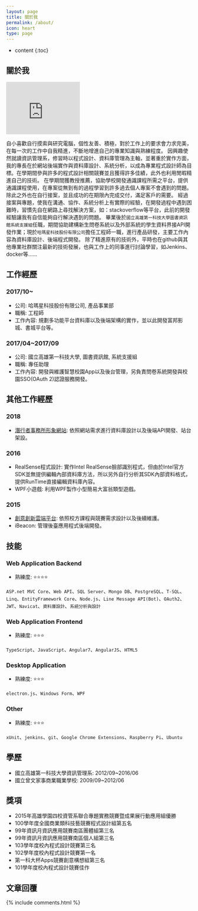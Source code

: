 ```yaml
---
layout: page
title: 關於我
permalink: /about/
icon: heart
type: page
---
```


* content
{:toc}

## 關於我

<iframe src="https://githubbadge.appspot.com/xupeiyao?s=1" style="border: 0;height: 142px;width: 200px;overflow: hidden;" frameBorder="0"></iframe>

自小喜歡自行摸索與研究電腦，個性友善、積極，對於工作上的要求會力求完美，在每一次的工作中自我精進，不斷地增進自己的專業知識與熟練程度。
因興趣使然就讀資訊管理系，修習時以程式設計、資料庫管理為主軸，並著重於實作方面，我的專長在於網站後端實作與資料庫設計、系統分析，以成為專業程式設計師為目標。在學期間參與許多的程式設計相關競賽並且獲得許多佳績，此外也利用閒暇精進自己的技術。
在學期間獲教授推薦，協助學校開發通識課程所需之平台，提供通識課程使用，在專案從無到有的過程學習到許多過去個人專案不會遇到的問題。除此之外也在自行接案，並且成功的在期限內完成交付，滿足客戶的需要。
經過接案與專題，使我在溝通、協作、系統分析上有實際的經驗，在開發過程中遇到困難時，習慣先自在網路上尋找解決方案，如：stackoverflow等平台，此前的開發經驗讓我有自信能夠自行解決遇到的問題。
畢業後於`國立高雄第一科技大學圖書資訊館系統支援組`任職，期間協助建構新生問卷系統以及外部系統的學生資料界接API開發作業；現於`哈瑪星科技股份有限公司`擔任工程師一職，進行產品研發，主要工作內容為資料庫設計、後端程式開發。
除了精進原有的技術外，平時也在github與其他專業社群關注最新的技術發展，也與工作上的同事進行討論學習，如Jenkins、docker等……

## 工作經歷

### 2017/10~
* 公司: 哈瑪星科技股份有限公司, 產品事業部
* 職稱: 工程師
* 工作內容: 規劃多功能平台資料庫以及後端架構的實作，並以此開發富邦影城、書城平台等。

### 2017/04~2017/09
* 公司: 國立高雄第一科技大學, 圖書資訊館, 系統支援組
* 職稱: 專任助理
* 工作內容: 開發與維護智慧校園App以及後台管理，另負責問卷系統開發與校園SSO(OAuth 2)認證服務開發。

## 其他工作經歷

### 2018
* [潛行者事務所形象網站](http://divewalker.project.lightup-studio.com/): 依照網站需求進行資料庫設計以及後端API開發、站台架設。

### 2016
* RealSense程式設計: 實作Intel RealSense臉部識別程式，但由於Intel官方SDK並無提供編輯內部資料庫方法，所以另外自行分析其SDK內部資料格式，提供RunTime直接編輯資料庫內容。
* WPF小遊戲: 利用WPF製作小型簡易大富翁類型遊戲。

### 2015
* [創意創新雲端平台](http://goodidea.nkfust.edu.tw): 依照校方課程與競賽需求設計以及後續維護。
* iBeacon: 管理後臺應用程式後端開發。

## 技能
### Web Application Backend 
* 熟練度: ⭐⭐⭐⭐

`ASP.net MVC Core`、`Web API`、`SQL Server`、`Mongo DB`、`PostgreSQL`、`T-SQL`、`Linq`、`EntityFramework Core`、`Node.js`、`Line Message API(Bot)`、`OAuth2`、`JWT`、`Navicat`、`資料庫設計`、`系統分析與設計`

### Web Application Frontend
* 熟練度: ⭐⭐⭐

`TypeScript`、`JavaScript`、`Angular7`、`AngularJS`、`HTML5`

### Desktop Application
* 熟練度: ⭐⭐⭐

`electron.js`、`Windows Form`、`WPF`

### Other
* 熟練度: ⭐⭐⭐

`xUnit`、`jenkins`、`git`、`Google Chrome Extensions`、`Raspberry Pi`、`Ubuntu`

## 學歷
* 國立高雄第一科技大學資訊管理系: 2012/09~2016/06
* 國立曾文家事商業職業學校: 2009/09~2012/06

## 獎項
* 2015年高雄學園四校資管系聯合專題實務競賽暨成果展行動應用組優勝
* 100學年度全國商業類科技藝競賽程式設計組第五名
* 99年資訊月資訊應用競賽南區團體組第三名
* 99年資訊月資訊應用競賽南區個人組第三名
* 103學年度校內程式設計競賽第三名
* 102學年度校內程式設計競賽第一名
* 第一科大杯Apps競賽創意構想組第三名
* 101學年度校內程式設計競賽佳作

## 文章回覆

{% include comments.html %}

